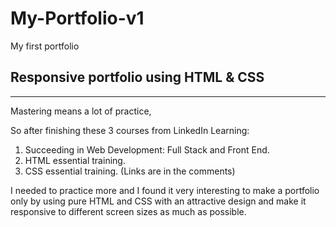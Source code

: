 # My-Portfolio-v1
My first portfolio

## Responsive portfolio using HTML & CSS
-------------------------------------------
Mastering means a lot of practice,

So after finishing these 3 courses from LinkedIn Learning:
1. Succeeding in Web Development: Full Stack and Front End.
2. HTML essential training.
3. CSS essential training.
(Links are in the comments)

I needed to practice more and I found it very interesting to make a portfolio only by using pure HTML and CSS with an attractive design and make it responsive to different screen sizes as much as possible.
